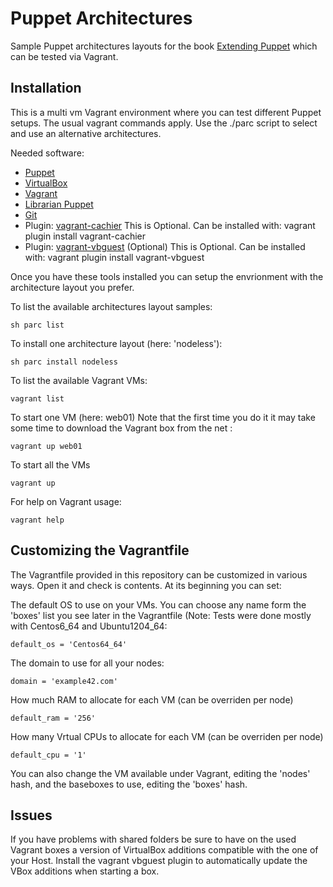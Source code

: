 # Puppet Architectures

Sample Puppet architectures layouts for the book [Extending Puppet](http://www.packtpub.com/extending-puppet/book)  which can be tested via Vagrant.

## Installation

This is a multi vm Vagrant environment where you can test different Puppet setups.
The usual vagrant commands apply.
Use the ./parc script to select and use an alternative architectures.

Needed software:
- [Puppet](http://www.puppetlabs.com/)
- [VirtualBox](https://www.virtualbox.org/)
- [Vagrant](http://www.vagrantup.com/)
- [Librarian Puppet](http://librarian-puppet.com/)
- [Git](http://git-scm.com/)
- Plugin: [vagrant-cachier](http://fgrehm.viewdocs.io/vagrant-cachier)
  This is Optional. Can be installed with: vagrant plugin install vagrant-cachier
- Plugin: [vagrant-vbguest](https://github.com/dotless-de/vagrant-vbguest) (Optional)
  This is Optional. Can be installed with: vagrant plugin install vagrant-vbguest

Once you have these tools installed you can setup the envrionment with the architecture layout you prefer.

To list the available architectures layout samples:

    sh parc list

To install one architecture layout (here: 'nodeless'):

    sh parc install nodeless

To list the available Vagrant VMs:

    vagrant list

To start one VM (here: web01) Note that the first time you do it it may take some time to download the Vagrant box from the net :

    vagrant up web01

To start all the VMs

    vagrant up

For help on Vagrant usage:

    vagrant help


## Customizing the Vagrantfile

The Vagrantfile provided in this repository can be customized in various ways.
Open it and check is contents. At its beginning you can set:

The default OS to use on your VMs. You can choose any name form the 'boxes' list you see later in the Vagrantfile (Note: Tests were done mostly with Centos6_64 and Ubuntu1204_64:

    default_os = 'Centos64_64'

The domain to use for all your nodes:

    domain = 'example42.com'

How much RAM to allocate for each VM (can be overriden per node)

    default_ram = '256'

How many Vrtual CPUs to allocate for each VM (can be overriden per node)

    default_cpu = '1'

You can also change the VM available under Vagrant, editing the 'nodes' hash, and the baseboxes to use, editing the 'boxes' hash.



## Issues

If you have problems with shared folders be sure to have on the used Vagrant boxes a version of VirtualBox additions compatible with the one of your Host.
Install the vagrant vbguest plugin to automatically update the VBox additions when starting a box.

